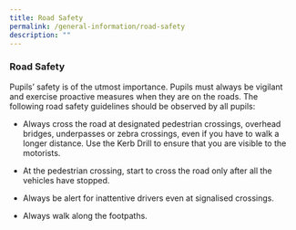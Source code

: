 ```yaml
---
title: Road Safety
permalink: /general-information/road-safety
description: ""
---
```

### Road Safety

Pupils’ safety is of the utmost importance. Pupils must always be vigilant and exercise proactive measures when they are on the roads. The following road safety guidelines should be observed by all pupils:

*   Always cross the road at designated pedestrian crossings, overhead bridges, underpasses or zebra crossings, even if you have to walk a longer distance. Use the Kerb Drill to ensure that you are visible to the motorists.

*   At the pedestrian crossing, start to cross the road only after all the vehicles have stopped.

*   Always be alert for inattentive drivers even at signalised crossings.

*   Always walk along the footpaths.